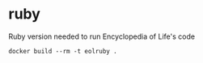 ruby
====

Ruby version needed to run Encyclopedia of Life's code

    docker build --rm -t eolruby .
